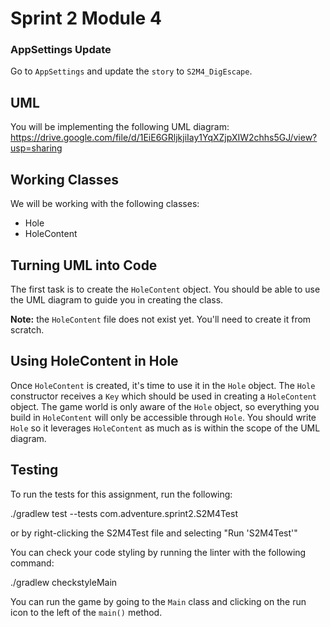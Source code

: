 # Sprint 2 Module 4

### AppSettings Update
Go to `AppSettings` and update the `story` to `S2M4_DigEscape`.

## UML
You will be implementing the following UML diagram: https://drive.google.com/file/d/1EiE6GRljkjiIay1YqXZjpXIW2chhs5GJ/view?usp=sharing

## Working Classes
We will be working with the following classes:
- Hole
- HoleContent

## Turning UML into Code
The first task is to create the `HoleContent` object. You should be able to use the UML diagram to guide you in creating the class. 

**Note:** the `HoleContent` file does not exist yet. You'll need to create it from scratch.

## Using HoleContent in Hole
Once `HoleContent` is created, it's time to use it in the `Hole` object. The `Hole` constructor receives a `Key` which should be used in creating a `HoleContent` object. The game world is only aware of the `Hole` object, so everything you build in `HoleContent` will only be accessible through `Hole`. You should write `Hole` so it leverages `HoleContent` as much as is within the scope of the UML diagram.

## Testing
To run the tests for this assignment, run the following:

./gradlew test --tests com.adventure.sprint2.S2M4Test

or by right-clicking the S2M4Test file and selecting "Run 'S2M4Test'"

You can check your code styling by running the linter with the following command:

./gradlew checkstyleMain

You can run the game by going to the `Main` class and clicking on the run icon to the left of the `main()` method.
